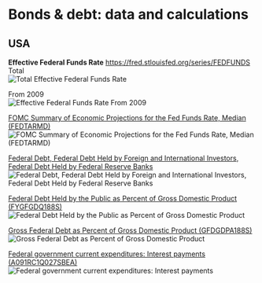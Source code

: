 # Bonds & debt: data and calculations         

## USA      
**Effective Federal Funds Rate** https://fred.stlouisfed.org/series/FEDFUNDS           
Total        
![Total Effective Federal Funds Rate](https://fred.stlouisfed.org/graph/fredgraph.png?g=1aSO3)

From 2009                   
![Effective Federal Funds Rate From 2009](https://fred.stlouisfed.org/graph/fredgraph.png?g=1bv4s)                    
           
[FOMC Summary of Economic Projections for the Fed Funds Rate, Median (FEDTARMD)](https://fred.stlouisfed.org/series/FEDTARMD)                       
![ FOMC Summary of Economic Projections for the Fed Funds Rate, Median (FEDTARMD)](https://fred.stlouisfed.org/graph/fredgraph.png?g=19eoE)              
          
[Federal Debt, Federal Debt Held by Foreign and International Investors, Federal Debt Held by Federal Reserve Banks](https://fred.stlouisfed.org/graph/?g=1cg3d)            
![Federal Debt, Federal Debt Held by Foreign and International Investors, Federal Debt Held by Federal Reserve Banks](https://fred.stlouisfed.org/graph/fredgraph.png?g=1cg3d)             

[Federal Debt Held by the Public as Percent of Gross Domestic Product (FYGFGDQ188S)](https://fred.stlouisfed.org/series/FYGFGDQ188S)              
![Federal Debt Held by the Public as Percent of Gross Domestic Product](https://fred.stlouisfed.org/graph/fredgraph.png?g=1cg3D)         

[Gross Federal Debt as Percent of Gross Domestic Product (GFDGDPA188S)](https://fred.stlouisfed.org/series/GFDGDPA188S)            
![Gross Federal Debt as Percent of Gross Domestic Product](https://fred.stlouisfed.org/graph/fredgraph.png?g=19DJn)                                 
            
[Federal government current expenditures: Interest payments (A091RC1Q027SBEA)](https://fred.stlouisfed.org/series/A091RC1Q027SBEA)                 
![Federal government current expenditures: Interest payments](https://fred.stlouisfed.org/graph/fredgraph.png?g=1aKpo)           

